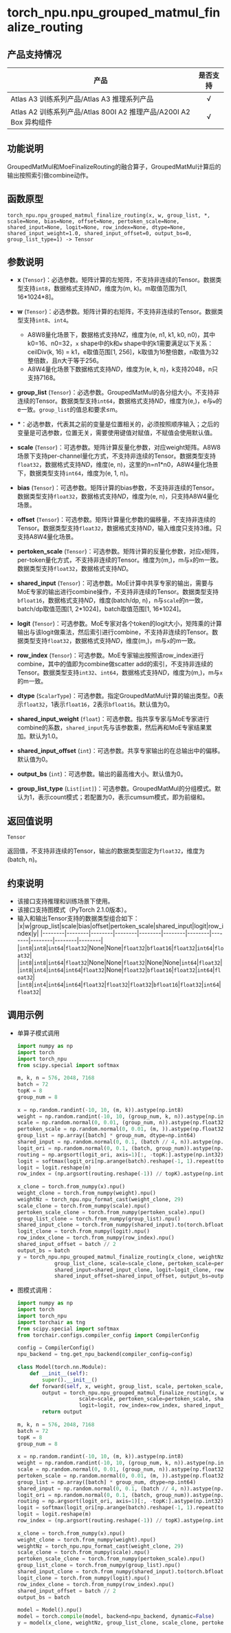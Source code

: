 # torch_npu.npu_grouped_matmul_finalize_routing

## 产品支持情况

| 产品                                                         | 是否支持 |
| ------------------------------------------------------------ | :------: |
|<term>Atlas A3 训练系列产品/Atlas A3 推理系列产品</term>            |    √     |
|<term>Atlas A2 训练系列产品/Atlas 800I A2 推理产品/A200I A2 Box 异构组件</term>    | √  |

## 功能说明<a name="zh-cn_topic_0000002259406069_section14441124184110"></a>

GroupedMatMul和MoeFinalizeRouting的融合算子，GroupedMatMul计算后的输出按照索引做combine动作。

## 函数原型<a name="zh-cn_topic_0000002259406069_section45077510411"></a>

```
torch_npu.npu_grouped_matmul_finalize_routing(x, w, group_list, *, scale=None, bias=None, offset=None, pertoken_scale=None, shared_input=None, logit=None, row_index=None, dtype=None, shared_input_weight=1.0, shared_input_offset=0, output_bs=0, group_list_type=1) -> Tensor
```

## 参数说明<a name="zh-cn_topic_0000002259406069_section112637109429"></a>

- **x** (`Tensor`)：必选参数。矩阵计算的左矩阵，不支持非连续的Tensor。数据类型支持`int8`，数据格式支持$ND$，维度为\(m, k\)。m取值范围为\[1, 16\*1024\*8\]。
- **w** (`Tensor`)：必选参数。矩阵计算的右矩阵，不支持非连续的Tensor。数据类型支持`int8`、`int4`。
    -   A8W8量化场景下，数据格式支持$NZ$，维度为\(e, n1, k1, k0, n0\)，其中k0=16、n0=32，`x` shape中的k和`w` shape中的k1需要满足以下关系：ceilDiv\(k, 16\) = k1，e取值范围\[1, 256\]，k取值为16整倍数，n取值为32整倍数，且n大于等于256。
    -   A8W4量化场景下数据格式支持$ND$，维度为\(e, k, n\)，k支持2048，n只支持7168。

- **group\_list** (`Tensor`)：必选参数。GroupedMatMul的各分组大小。不支持非连续的Tensor。数据类型支持`int64`，数据格式支持$ND$，维度为\(e,\)，e与`w`的e一致。`group_list`的值总和要求≤m。
- <strong>*</strong>：必选参数，代表其之前的变量是位置相关的，必须按照顺序输入；之后的变量是可选参数，位置无关，需要使用键值对赋值，不赋值会使用默认值。
- **scale** (`Tensor`)：可选参数。矩阵计算反量化参数，对应weight矩阵。A8W8场景下支持per-channel量化方式，不支持非连续的Tensor。数据类型支持`float32`，数据格式支持$ND$，维度\(e, n\)，这里的n=n1\*n0，A8W4量化场景下，数据类型支持`int64`，维度为\(e, 1, n\)。
- **bias** (`Tensor`)：可选参数。矩阵计算的bias参数，不支持非连续的Tensor。数据类型支持`float32`，数据格式支持$ND$，维度为\(e, n\)，只支持A8W4量化场景。
- **offset** (`Tensor`)：可选参数。矩阵计算量化参数的偏移量，不支持非连续的Tensor。数据类型支持`float32`，数据格式支持$ND$，输入维度只支持3维。只支持A8W4量化场景。
- **pertoken\_scale** (`Tensor`)：可选参数。矩阵计算的反量化参数，对应`x`矩阵，per-token量化方式，不支持非连续的Tensor。维度为\(m,\)，m与`x`的m一致。数据类型支持`float32`，数据格式支持$ND$。
- **shared\_input** (`Tensor`)：可选参数。MoE计算中共享专家的输出，需要与MoE专家的输出进行combine操作，不支持非连续的Tensor。数据类型支持`bfloat16`，数据格式支持$ND$，维度\(batch/dp, n\)，n与`scale`的n一致，batch/dp取值范围\[1, 2\*1024\]，batch取值范围\[1, 16\*1024\]。
- **logit** (`Tensor`)：可选参数。MoE专家对各个token的logit大小，矩阵乘的计算输出与该logit做乘法，然后索引进行combine，不支持非连续的Tensor。数据类型支持`float32`，数据格式支持$ND$，维度\(m,\)，m与`x`的m一致。
- **row\_index** (`Tensor`)：可选参数。MoE专家输出按照该row_index进行combine，其中的值即为combine做scatter add的索引，不支持非连续的Tensor。数据类型支持`int32`、`int64`，数据格式支持$ND$，维度为\(m,\)，m与`x`的m一致。
- **dtype** (`ScalarType`)：可选参数。指定GroupedMatMul计算的输出类型。0表示`float32`，1表示`float16`，2表示`bfloat16`。默认值为0。
- **shared\_input\_weight** (`float`)：可选参数。指共享专家与MoE专家进行combine的系数，`shared_input`先与该参数乘，然后再和MoE专家结果累加。默认为1.0。
- **shared\_input\_offset** (`int`)：可选参数。共享专家输出的在总输出中的偏移。默认值为0。
- **output\_bs** (`int`)：可选参数。输出的最高维大小。默认值为0。
- **group\_list\_type** (`List[int]`)：可选参数。GroupedMatMul的分组模式。默认为1，表示count模式；若配置为0，表示cumsum模式，即为前缀和。

## 返回值说明<a name="zh-cn_topic_0000002259406069_section22231435517"></a>

`Tensor`

返回值，不支持非连续的Tensor，输出的数据类型固定为`float32`，维度为\(batch, n\)。

## 约束说明<a name="zh-cn_topic_0000002259406069_section12345537164214"></a>

-   该接口支持推理和训练场景下使用。
-   该接口支持图模式（PyTorch 2.1.0版本）。
-   输入和输出Tensor支持的数据类型组合如下：
    |x|w|group_list|scale|bias|offset|pertoken_scale|shared_input|logit|row_index|y|
    |--------|--------|--------|--------|--------|--------|--------|--------|--------|--------|--------|
    |`int8`|`int8`|`int64`|`float32`|None|None|`float32`|`bfloat16`|`float32`|`int64`|`float32`|
    |`int8`|`int8`|`int64`|`float32`|None|None|`float32`|None|None|`int64`|`float32`|
    |`int8`|`int4`|`int64`|`int64`|`float32`|None|`float32`|`bfloat16`|`float32`|`int64`|`float32`|
    |`int8`|`int4`|`int64`|`int64`|`float32`|`float32`|`float32`|`bfloat16`|`float32`|`int64`|`float32`|

## 调用示例<a name="zh-cn_topic_0000002259406069_section14459801435"></a>

-   单算子模式调用

    ```python
    import numpy as np
    import torch
    import torch_npu
    from scipy.special import softmax
     
    m, k, n = 576, 2048, 7168
    batch = 72
    topK = 8
    group_num = 8
     
    x = np.random.randint(-10, 10, (m, k)).astype(np.int8)
    weight = np.random.randint(-10, 10, (group_num, k, n)).astype(np.int8)
    scale = np.random.normal(0, 0.01, (group_num, n)).astype(np.float32)
    pertoken_scale = np.random.normal(0, 0.01, (m, )).astype(np.float32)
    group_list = np.array([batch] * group_num, dtype=np.int64)
    shared_input = np.random.normal(0, 0.1, (batch // 4, n)).astype(np.float32)
    logit_ori = np.random.normal(0, 0.1, (batch, group_num)).astype(np.float32)
    routing = np.argsort(logit_ori, axis=1)[:, -topK:].astype(np.int32)
    logit = softmax(logit_ori[np.arange(batch).reshape(-1, 1).repeat(topK, axis=1), routing], axis=1).astype(np.float32)
    logit = logit.reshape(m)
    row_index = (np.argsort(routing.reshape(-1)) // topK).astype(np.int64)
     
    x_clone = torch.from_numpy(x).npu()
    weight_clone = torch.from_numpy(weight).npu()
    weightNz = torch_npu.npu_format_cast(weight_clone, 29)
    scale_clone = torch.from_numpy(scale).npu()
    pertoken_scale_clone = torch.from_numpy(pertoken_scale).npu()
    group_list_clone = torch.from_numpy(group_list).npu()
    shared_input_clone = torch.from_numpy(shared_input).to(torch.bfloat16).npu()
    logit_clone = torch.from_numpy(logit).npu()
    row_index_clone = torch.from_numpy(row_index).npu()
    shared_input_offset = batch // 2
    output_bs = batch
    y = torch_npu.npu_grouped_matmul_finalize_routing(x_clone, weightNz,
                group_list_clone, scale=scale_clone, pertoken_scale=pertoken_scale_clone,
                shared_input=shared_input_clone, logit=logit_clone, row_index=row_index_clone,
                shared_input_offset=shared_input_offset, output_bs=output_bs)
    ```

-   图模式调用：

    ```python
    import numpy as np
    import torch
    import torch_npu
    import torchair as tng
    from scipy.special import softmax
    from torchair.configs.compiler_config import CompilerConfig
     
    config = CompilerConfig()
    npu_backend = tng.get_npu_backend(compiler_config=config)
     
    class Model(torch.nn.Module):
        def __init__(self):
            super().__init__()
        def forward(self, x, weight, group_list, scale, pertoken_scale, shared_input, logit, row_index, shared_input_offset, output_bs):
            output = torch_npu.npu_grouped_matmul_finalize_routing(x, weight, group_list,
                        scale=scale, pertoken_scale=pertoken_scale, shared_input=shared_input,
                        logit=logit, row_index=row_index, shared_input_offset=shared_input_offset, output_bs=output_bs)
            return output
     
    m, k, n = 576, 2048, 7168
    batch = 72
    topK = 8
    group_num = 8
     
    x = np.random.randint(-10, 10, (m, k)).astype(np.int8)
    weight = np.random.randint(-10, 10, (group_num, k, n)).astype(np.int8)
    scale = np.random.normal(0, 0.01, (group_num, n)).astype(np.float32)
    pertoken_scale = np.random.normal(0, 0.01, (m, )).astype(np.float32)
    group_list = np.array([batch] * group_num, dtype=np.int64)
    shared_input = np.random.normal(0, 0.1, (batch // 4, n)).astype(np.float32)
    logit_ori = np.random.normal(0, 0.1, (batch, group_num)).astype(np.float32)
    routing = np.argsort(logit_ori, axis=1)[:, -topK:].astype(np.int32)
    logit = softmax(logit_ori[np.arange(batch).reshape(-1, 1).repeat(topK, axis=1), routing], axis=1).astype(np.float32)
    logit = logit.reshape(m)
    row_index = (np.argsort(routing.reshape(-1)) // topK).astype(np.int64)
     
    x_clone = torch.from_numpy(x).npu()
    weight_clone = torch.from_numpy(weight).npu()
    weightNz = torch_npu.npu_format_cast(weight_clone, 29)
    scale_clone = torch.from_numpy(scale).npu()
    pertoken_scale_clone = torch.from_numpy(pertoken_scale).npu()
    group_list_clone = torch.from_numpy(group_list).npu()
    shared_input_clone = torch.from_numpy(shared_input).to(torch.bfloat16).npu()
    logit_clone = torch.from_numpy(logit).npu()
    row_index_clone = torch.from_numpy(row_index).npu()
    shared_input_offset = batch // 2
    output_bs = batch
     
    model = Model().npu()
    model = torch.compile(model, backend=npu_backend, dynamic=False)
    y = model(x_clone, weightNz, group_list_clone, scale_clone, pertoken_scale_clone, shared_input_clone, logit_clone, row_index_clone, shared_input_offset, output_bs)
    ```

